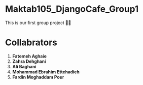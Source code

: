 # Maktab105_DjangoCafe_Group1
This is our first group project 👨‍💻

# Collabrators

1. **Fatemeh Aghaie**
1. **Zahra Dehghani**
1. **Ali Baghani**
1. **Mohammad Ebrahim Ettehadieh**
1. **Fardin Moghaddam Pour**